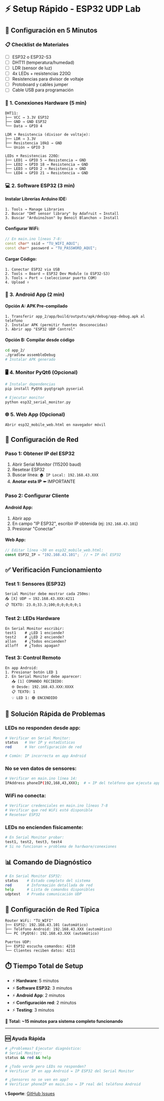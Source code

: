# ⚡ Setup Rápido - ESP32 UDP Lab

## 🎯 Configuración en 5 Minutos

### 📋 **Checklist de Materiales**
- [ ] ESP32 o ESP32-S3
- [ ] DHT11 (temperatura/humedad)
- [ ] LDR (sensor de luz)
- [ ] 4x LEDs + resistencias 220Ω
- [ ] Resistencias para divisor de voltaje
- [ ] Protoboard y cables jumper
- [ ] Cable USB para programación

### 🔌 **1. Conexiones Hardware (5 min)**

```
DHT11:
├── VCC → 3.3V ESP32
├── GND → GND ESP32  
└── Data → GPIO 4

LDR + Resistencia (divisor de voltaje):
├── LDR → 3.3V
├── Resistencia 10kΩ → GND
└── Unión → GPIO 3

LEDs + Resistencias 220Ω:
├── LED1 → GPIO 5 → Resistencia → GND
├── LED2 → GPIO 18 → Resistencia → GND
├── LED3 → GPIO 2 → Resistencia → GND
└── LED4 → GPIO 21 → Resistencia → GND
```

### 💻 **2. Software ESP32 (3 min)**

#### Instalar Librerías Arduino IDE:
```
1. Tools → Manage Libraries
2. Buscar "DHT sensor library" by Adafruit → Install
3. Buscar "ArduinoJson" by Benoit Blanchon → Install
```

#### Configurar WiFi:
```cpp
// En main.ino líneas 7-8:
const char* ssid = "TU_WIFI_AQUI";
const char* password = "TU_PASSWORD_AQUI";
```

#### Cargar Código:
```
1. Conectar ESP32 via USB
2. Tools → Board → ESP32 Dev Module (o ESP32-S3)
3. Tools → Port → (seleccionar puerto COM)
4. Upload ↑
```

### 📱 **3. Android App (2 min)**

#### Opción A: APK Pre-compilado
```
1. Transferir app_2/app/build/outputs/apk/debug/app-debug.apk al teléfono
2. Instalar APK (permitir fuentes desconocidas)
3. Abrir app "ESP32 UDP Control"
```

#### Opción B: Compilar desde código
```bash
cd app_2/
./gradlew assembleDebug
# Instalar APK generado
```

### 🖥️ **4. Monitor PyQt6 (Opcional)**

```bash
# Instalar dependencias
pip install PyQt6 pyqtgraph pyserial

# Ejecutar monitor
python esp32_serial_monitor.py
```

### 🌐 **5. Web App (Opcional)**

```
Abrir esp32_mobile_web.html en navegador móvil
```

## 🚀 **Configuración de Red**

### **Paso 1: Obtener IP del ESP32**
1. Abrir Serial Monitor (115200 baud)
2. Resetear ESP32
3. Buscar línea: `🏠 IP Local: 192.168.43.XXX`
4. **Anotar esta IP** ⬅️ IMPORTANTE

### **Paso 2: Configurar Cliente**

#### Android App:
1. Abrir app
2. En campo "IP ESP32", escribir IP obtenida (ej: `192.168.43.101`)
3. Presionar "Conectar"

#### Web App:
```javascript
// Editar línea ~30 en esp32_mobile_web.html:
const ESP32_IP = "192.168.43.101";  // ⬅️ IP del ESP32
```

## ✅ **Verificación Funcionamiento**

### **Test 1: Sensores (ESP32)**
```
Serial Monitor debe mostrar cada 250ms:
📤 [X] UDP → 192.168.43.XXX:4211
📋 TEXTO: 23.0;33.3;100;0;0;0;0;0;1
```

### **Test 2: LEDs Hardware**
```
En Serial Monitor escribir:
test1    # ¿LED 1 enciende?
test2    # ¿LED 2 enciende?
allon    # ¿Todos encienden?
alloff   # ¿Todos apagan?
```

### **Test 3: Control Remoto**
```
En app Android:
1. Presionar botón LED 1
2. En Serial Monitor debe aparecer:
   📥 [1] COMANDO RECIBIDO:
   🌐 Desde: 192.168.43.XXX:XXXX
   📋 TEXTO: 1
   💡 LED 1: 🟢 ENCENDIDO
```

## 🐛 **Solución Rápida de Problemas**

### **LEDs no responden desde app:**
```bash
# Verificar en Serial Monitor:
status   # Ver IP y estadísticas
red      # Ver configuración de red

# Común: IP incorrecta en app Android
```

### **No se ven datos de sensores:**
```bash
# Verificar en main.ino línea 14:
IPAddress phoneIP(192,168,43,XXX);  # ⬅️ IP del teléfono que ejecuta app
```

### **WiFi no conecta:**
```bash
# Verificar credenciales en main.ino líneas 7-8
# Verificar que red WiFi esté disponible
# Resetear ESP32
```

### **LEDs no encienden físicamente:**
```bash
# En Serial Monitor probar:
test1, test2, test3, test4
# Si no funcionan = problema de hardware/conexiones
```

## 📊 **Comando de Diagnóstico**

```bash
# En Serial Monitor ESP32:
status    # Estado completo del sistema
red       # Información detallada de red  
help      # Lista de comandos disponibles
udptest   # Prueba comunicación UDP
```

## 🎯 **Configuración de Red Típica**

```
Router WiFi: "TU_WIFI"
├── ESP32: 192.168.43.101 (automático)
├── Teléfono Android: 192.168.43.XXX (automático)
└── PC (PyQt6): 192.168.43.XXX (automático)

Puertos UDP:
├── ESP32 escucha comandos: 4210
└── Clientes reciben datos: 4211
```

## ⏱️ **Tiempo Total de Setup**

- ⚡ **Hardware**: 5 minutos
- ⚡ **Software ESP32**: 3 minutos  
- ⚡ **Android App**: 2 minutos
- ⚡ **Configuración red**: 2 minutos
- ⚡ **Testing**: 3 minutos

**🎉 Total: ~15 minutos para sistema completo funcionando**

---

### 🆘 **Ayuda Rápida**

```bash
# ¿Problemas? Ejecutar diagnóstico:
# Serial Monitor:
status && red && help

# ¿Todo verde pero LEDs no responden?
# Verificar IP en app Android = IP ESP32 del Serial Monitor

# ¿Sensores no se ven en app?  
# Verificar phoneIP en main.ino = IP real del teléfono Android
```

**📞 Soporte**: [GitHub Issues](https://github.com/DanielAraqueStudios/lab-udp-micros/issues)